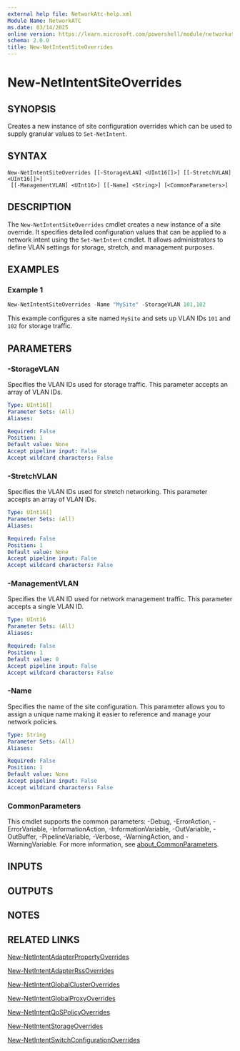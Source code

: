 ```yaml
---
external help file: NetworkAtc-help.xml
Module Name: NetworkATC
ms.date: 03/14/2025
online version: https://learn.microsoft.com/powershell/module/networkatc/new-netintentsiteoverrides?view=windowsserver2025-ps&wt.mc_id=ps-gethelp
schema: 2.0.0
title: New-NetIntentSiteOverrides
---
```


# New-NetIntentSiteOverrides

## SYNOPSIS
Creates a new instance of site configuration overrides which can be used to supply granular values to `Set-NetIntent`.

## SYNTAX

```
New-NetIntentSiteOverrides [[-StorageVLAN] <UInt16[]>] [[-StretchVLAN] <UInt16[]>]
 [[-ManagementVLAN] <UInt16>] [[-Name] <String>] [<CommonParameters>]
```

## DESCRIPTION

The `New-NetIntentSiteOverrides` cmdlet creates a new instance of a site override. It specifies
detailed configuration values that can be applied to a network intent using the `Set-NetIntent`
cmdlet. It allows administrators to define VLAN settings for storage, stretch, and management
purposes.

## EXAMPLES

### Example 1

```powershell
New-NetIntentSiteOverrides -Name "MySite" -StorageVLAN 101,102
```

This example configures a site named `MySite` and sets up VLAN IDs `101` and `102` for storage
traffic.

## PARAMETERS

### -StorageVLAN

Specifies the VLAN IDs used for storage traffic. This parameter accepts an array of VLAN IDs.

```yaml
Type: UInt16[]
Parameter Sets: (All)
Aliases:

Required: False
Position: 1
Default value: None
Accept pipeline input: False
Accept wildcard characters: False
```

### -StretchVLAN

Specifies the VLAN IDs used for stretch networking. This parameter accepts an array of VLAN IDs.

```yaml
Type: UInt16[]
Parameter Sets: (All)
Aliases:

Required: False
Position: 1
Default value: None
Accept pipeline input: False
Accept wildcard characters: False
```

### -ManagementVLAN

Specifies the VLAN ID used for network management traffic. This parameter accepts a single VLAN ID.

```yaml
Type: UInt16
Parameter Sets: (All)
Aliases:

Required: False
Position: 1
Default value: 0
Accept pipeline input: False
Accept wildcard characters: False
```

### -Name

Specifies the name of the site configuration. This parameter allows you to assign a unique name
making it easier to reference and manage your network policies.

```yaml
Type: String
Parameter Sets: (All)
Aliases:

Required: False
Position: 1
Default value: None
Accept pipeline input: False
Accept wildcard characters: False
```

### CommonParameters

This cmdlet supports the common parameters: -Debug, -ErrorAction, -ErrorVariable,
-InformationAction, -InformationVariable, -OutVariable, -OutBuffer, -PipelineVariable, -Verbose,
-WarningAction, and -WarningVariable. For more information, see
[about_CommonParameters](https://go.microsoft.com/fwlink/?LinkID=113216).

## INPUTS

## OUTPUTS

## NOTES

## RELATED LINKS

[New-NetIntentAdapterPropertyOverrides](New-NetIntentAdapterPropertyOverrides.md)

[New-NetIntentAdapterRssOverrides](New-NetIntentAdapterRssOverrides.md)

[New-NetIntentGlobalClusterOverrides](New-NetIntentGlobalClusterOverrides.md)

[New-NetIntentGlobalProxyOverrides](New-NetIntentGlobalProxyOverrides.md)

[New-NetIntentQoSPolicyOverrides](New-NetIntentQoSPolicyOverrides.md)

[New-NetIntentStorageOverrides](New-NetIntentStorageOverrides.md)

[New-NetIntentSwitchConfigurationOverrides](New-NetIntentSwitchConfigurationOverrides.md)
